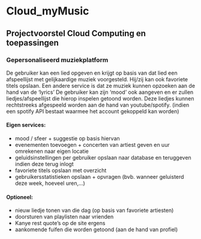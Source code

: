 # Cloud_myMusic

## Projectvoorstel Cloud Computing en toepassingen
### Gepersonaliseerd muziekplatform
De gebruiker kan een lied opgeven en krijgt op basis van dat lied een afspeellijst met gelijkaardige muziek voorgesteld. Hij/zij kan ook favoriete titels opslaan.
Een andere service is dat ze muziek kunnen opzoeken aan de hand van de ‘lyrics’
De gebruiker kan zijn ‘mood’ ook aangeven en er zullen liedjes/afspeellijst die hierop inspelen getoond worden.
Deze liedjes kunnen rechtstreeks afgespeeld worden aan de hand van youtube/spotify. (indien een spotify API bestaat waarmee het account gekoppeld kan worden)

#### Eigen services:
- mood / sfeer + suggestie op basis hiervan
- evenementen toevoegen + concerten van artiest geven en uur omrekenen naar eigen locatie
- geluidsinstellingen per gebruiker opslaan naar database en teruggeven indien deze terug inlogt
- favoriete titels opslaan met overzicht
- gebruikersstatistieken opslaan + opvragen (bvb. wanneer geluisterd deze week, hoeveel uren,...)


#### Optioneel:
- nieuw liedje tonen van die dag (op basis van favoriete artiesten)
- doorsturen van playlisten naar vrienden
- Kanye rest quote’s op de site ergens
- aankomende fuifen die worden getoond (aan de hand van profiel)


